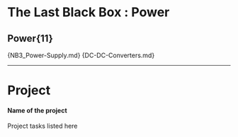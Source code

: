# The Last Black Box : Power

## Power{11}

{NB3_Power-Supply.md}
{DC-DC-Converters.md}

---

# Project
#### Name of the project
Project tasks listed here
